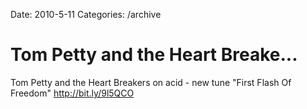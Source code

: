 Date: 2010-5-11
Categories: /archive

# Tom Petty and the Heart Breake...

Tom Petty and the Heart Breakers on acid - new tune "First Flash Of Freedom"  <a href="http://bit.ly/9l5QCO" rel="nofollow">http://bit.ly/9l5QCO</a>

